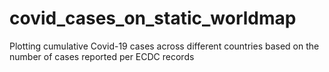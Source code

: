 # covid_cases_on_static_worldmap
Plotting cumulative Covid-19 cases across different countries based on the number of cases reported per ECDC records
